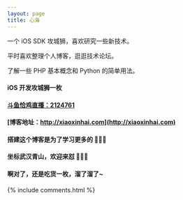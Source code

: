 ```yaml
---
layout: page
title: 心海 
---
```


一个 iOS SDK 攻城狮，喜欢研究一些新技术。
<p>
平时喜欢整理个人博客，逛逛技术论坛。
<p>
了解一些 PHP 基本概念和 Python 的简单用法。

<p>


<p>



#### iOS 开发攻城狮一枚

#### [斗鱼恰鸡直播：2124761](https://www.douyu.com/2124761)

#### [博客地址：http://xiaoxinhai.com](http://xiaoxinhai.com)

#### 搭建这个博客是为了学习更多的 🧀🧀🧀

#### 坐标武汉青山，欢迎来怼 👻👻👻

#### 啊对了，还是吃货一枚，溜了溜了~

<p> 


{% include comments.html %}

